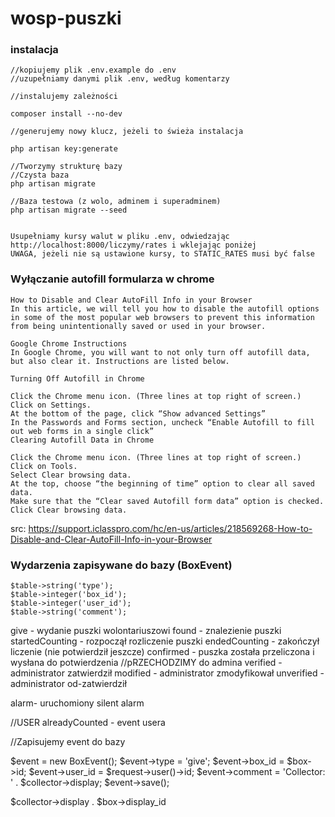 # wosp-puszki

### instalacja

```
//kopiujemy plik .env.example do .env
//uzupełniamy danymi plik .env, według komentarzy

//instalujemy zależności

composer install --no-dev

//generujemy nowy klucz, jeżeli to świeża instalacja

php artisan key:generate

//Tworzymy strukturę bazy
//Czysta baza
php artisan migrate

//Baza testowa (z wolo, adminem i superadminem)
php artisan migrate --seed


Usupełniamy kursy walut w pliku .env, odwiedzając
http://localhost:8000/liczymy/rates i wklejając poniżej
UWAGA, jeżeli nie są ustawione kursy, to STATIC_RATES musi być false
```

### Wyłączanie autofill formularza w chrome
```
How to Disable and Clear AutoFill Info in your Browser
In this article, we will tell you how to disable the autofill options in some of the most popular web browsers to prevent this information from being unintentionally saved or used in your browser.

Google Chrome Instructions
In Google Chrome, you will want to not only turn off autofill data, but also clear it. Instructions are listed below.

Turning Off Autofill in Chrome

Click the Chrome menu icon. (Three lines at top right of screen.)
Click on Settings.
At the bottom of the page, click “Show advanced Settings”
In the Passwords and Forms section, uncheck “Enable Autofill to fill out web forms in a single click”
Clearing Autofill Data in Chrome

Click the Chrome menu icon. (Three lines at top right of screen.)
Click on Tools.
Select Clear browsing data.
At the top, choose “the beginning of time” option to clear all saved data.
Make sure that the “Clear saved Autofill form data” option is checked.
Click Clear browsing data.
```
src: https://support.iclasspro.com/hc/en-us/articles/218569268-How-to-Disable-and-Clear-AutoFill-Info-in-your-Browser


### Wydarzenia zapisywane do bazy (BoxEvent)
```
$table->string('type');
$table->integer('box_id');
$table->integer('user_id');
$table->string('comment');
```

give - wydanie puszki wolontariuszowi
found - znalezienie puszki
startedCounting - rozpoczął rozliczenie puszki
endedCounting - zakończył liczenie (nie potwierdził jeszcze)
confirmed - puszka została przeliczona i wysłana do potwierdzenia
//pRZECHODZIMY do admina
verified - administrator zatwierdził
modified - administrator zmodyfikował
unverified - administrator od-zatwierdził

alarm- uruchomiony silent alarm



//USER
alreadyCounted - event usera



//Zapisujemy event do bazy

$event = new BoxEvent();
$event->type = 'give';
$event->box_id = $box->id;
$event->user_id = $request->user()->id;
$event->comment = 'Collector: ' . $collector->display;
$event->save();

$collector->display . $box->display_id